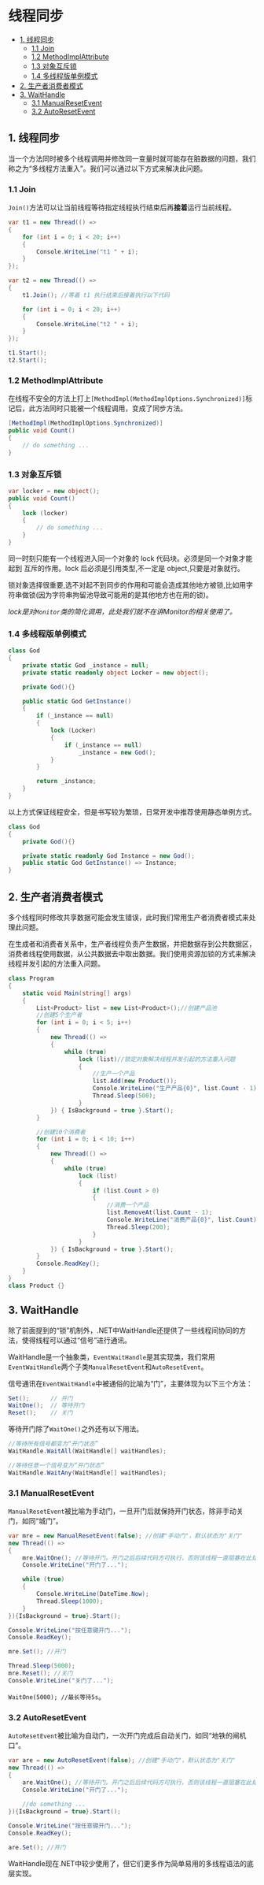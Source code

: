 # 线程同步

* [1. 线程同步](#1-线程同步)
    * [1.1 Join](#11-join)
    * [1.2 MethodImplAttribute](#12-methodimplattribute)
    * [1.3 对象互斥锁](#13-对象互斥锁)
    * [1.4 多线程版单例模式](#14-多线程版单例模式)
* [2. 生产者消费者模式](#2-生产者消费者模式)
* [3. WaitHandle](#3-waithandle)
    * [3.1 ManualResetEvent](#31-manualresetevent)
    * [3.2 AutoResetEvent](#32-autoresetevent)

## 1. 线程同步
当一个方法同时被多个线程调用并修改同一变量时就可能存在脏数据的问题，我们称之为“多线程方法重入”。我们可以通过以下方式来解决此问题。

### 1.1 Join

`Join()`方法可以让当前线程等待指定线程执行结束后再**接着**运行当前线程。

```csharp
var t1 = new Thread(() =>
{
    for (int i = 0; i < 20; i++)
    {
        Console.WriteLine("t1 " + i);
    }
});

var t2 = new Thread(() =>
{
    t1.Join(); //等着 t1 执行结束后接着执行以下代码

    for (int i = 0; i < 20; i++)
    {
        Console.WriteLine("t2 " + i);
    }
});

t1.Start();
t2.Start();
```

### 1.2 MethodImplAttribute
在线程不安全的方法上打上`[MethodImpl(MethodImplOptions.Synchronized)]`标记后，此方法同时只能被一个线程调用，变成了同步方法。

```csharp
[MethodImpl(MethodImplOptions.Synchronized)]
public void Count()
{
    // do something ...
}
```

### 1.3 对象互斥锁
```csharp
var locker = new object();
public void Count()
{
    lock (locker)
    {
        // do something ...
    }
}
```
同一时刻只能有一个线程进入同一个对象的 lock 代码块。必须是同一个对象才能起到 互斥的作用。lock 后必须是引用类型,不一定是 object,只要是对象就行。

锁对象选择很重要,选不对起不到同步的作用和可能会造成其他地方被锁,比如用字符串做锁(因为字符串拘留池导致可能用的是其他地方也在用的锁)。

*lock是对`Monitor`类的简化调用，此处我们就不在讲Monitor的相关使用了。*

### 1.4 多线程版单例模式
```csharp
class God
{
    private static God _instance = null;
    private static readonly object Locker = new object();

    private God(){}

    public static God GetInstance()
    {
        if (_instance == null)
        {
            lock (Locker)
            {
                if (_instance == null)
                    _instance = new God();
            }
        }

        return _instance;
    }
}
```
以上方式保证线程安全，但是书写较为繁琐，日常开发中推荐使用静态单例方式。
```csharp
class God
{
    private God(){}

    private static readonly God Instance = new God();
    public static God GetInstance() => Instance;
}
```

## 2. 生产者消费者模式
多个线程同时修改共享数据可能会发生错误，此时我们常用生产者消费者模式来处理此问题。

在生成者和消费者关系中，生产者线程负责产生数据，并把数据存到公共数据区，消费者线程使用数据，从公共数据去中取出数据。我们使用资源加锁的方式来解决线程并发引起的方法重入问题。

```csharp
class Program
{
    static void Main(string[] args)
    {
        List<Product> list = new List<Product>();//创建产品池
        //创建5个生产者
        for (int i = 0; i < 5; i++)
        {
            new Thread(() =>
            {
                while (true)
                    lock (list)//锁定对象解决线程并发引起的方法重入问题
                    {
                        //生产一个产品
                        list.Add(new Product());
                        Console.WriteLine("生产产品{0}", list.Count - 1);
                        Thread.Sleep(500);
                    }
            }) { IsBackground = true }.Start();
        }

        //创建10个消费者
        for (int i = 0; i < 10; i++)
        {
            new Thread(() =>
            {
                while (true)
                    lock (list)
                    {
                        if (list.Count > 0)
                        {
                            //消费一个产品
                            list.RemoveAt(list.Count - 1);
                            Console.WriteLine("消费产品{0}", list.Count);
                            Thread.Sleep(200);
                        }
                    }
            }) { IsBackground = true }.Start();
        }
        Console.ReadKey();
    }
}
class Product {}
```

## 3. WaitHandle
除了前面提到的“锁”机制外，.NET中WaitHandle还提供了一些线程间协同的方法，使得线程可以通过“信号”进行通讯。

WaitHandle是一个抽象类，`EventWaitHandle`是其实现类，我们常用`EventWaitHandle`两个子类`ManualResetEvent`和`AutoResetEvent`。

信号通讯在`EventWaitHandle`中被通俗的比喻为“门”，主要体现为以下三个方法：

```csharp
Set();      // 开门
WaitOne();  // 等待开门
Reset();    // 关门
```

等待开门除了`WaitOne()`之外还有以下用法。
```csharp
//等待所有信号都变为“开门状态”
WaitHandle.WaitAll(WaitHandle[] waitHandles);

//等待任意一个信号变为“开门状态”
WaitHandle.WaitAny(WaitHandle[] waitHandles);
```

### 3.1 ManualResetEvent
`ManualResetEvent`被比喻为手动门，一旦开门后就保持开门状态，除非手动关门，如同“城门”。

```csharp
var mre = new ManualResetEvent(false); //创建"手动门"，默认状态为"关门"
new Thread(() =>
{
    mre.WaitOne(); //等待开门。开门之后后续代码方可执行，否则该线程一直阻塞在此处
    Console.WriteLine("开门了...");

    while (true)
    {
        Console.WriteLine(DateTime.Now);
        Thread.Sleep(1000);
    }
}){IsBackground = true}.Start();

Console.WriteLine("按任意键开门...");
Console.ReadKey();

mre.Set(); //开门

Thread.Sleep(5000);
mre.Reset(); //关门
Console.WriteLine("关门了...");
```

`WaitOne(5000); //最长等待5s`。

### 3.2 AutoResetEvent
`AutoResetEvent`被比喻为自动门，一次开门完成后自动关门，如同“地铁的闸机口”。

```csharp
var are = new AutoResetEvent(false); //创建"手动门"，默认状态为"关门"
new Thread(() =>
{
    are.WaitOne(); //等待开门。开门之后后续代码方可执行，否则该线程一直阻塞在此处
    Console.WriteLine("开门了...");
    
    //do something ...
}){IsBackground = true}.Start();

Console.WriteLine("按任意键开门...");
Console.ReadKey();

are.Set(); //开门
```

WaitHandle现在.NET中较少使用了，但它们更多作为简单易用的多线程语法的底层实现。